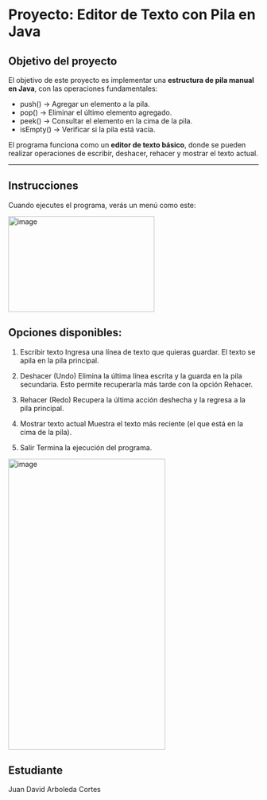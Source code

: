 # Proyecto: Editor de Texto con Pila en Java

##  Objetivo del proyecto
El objetivo de este proyecto es implementar una **estructura de pila manual en Java**, con las operaciones fundamentales:
- push() → Agregar un elemento a la pila.  
- pop() → Eliminar el último elemento agregado.  
- peek() → Consultar el elemento en la cima de la pila.  
- isEmpty()  → Verificar si la pila está vacía.  

El programa funciona como un **editor de texto básico**, donde se pueden realizar operaciones de escribir, deshacer, rehacer y mostrar el texto actual.

---

## Instrucciones
Cuando ejecutes el programa, verás un menú como este:

<img width="294" height="192" alt="image" src="https://github.com/user-attachments/assets/2fa7aba6-ef16-4c10-bdb9-cb0b92307dac" />

## Opciones disponibles:

1. Escribir texto
Ingresa una línea de texto que quieras guardar.
El texto se apila en la pila principal.

2. Deshacer (Undo)
Elimina la última línea escrita y la guarda en la pila secundaria.
Esto permite recuperarla más tarde con la opción Rehacer.

3. Rehacer (Redo)
Recupera la última acción deshecha y la regresa a la pila principal.

4. Mostrar texto actual
Muestra el texto más reciente (el que está en la cima de la pila).

5. Salir
Termina la ejecución del programa.

<img width="316" height="584" alt="image" src="https://github.com/user-attachments/assets/73b1f277-bfe3-4d80-b8fe-a19a1e2664ad" />

## Estudiante
Juan David Arboleda Cortes

   
